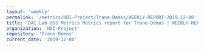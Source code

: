 ```yaml
---
layout: 'weekly'
permalink: '/metrics/HDI-Project/Trane-Demos/WEEKLY-REPORT-2019-12-08'
title: 'DAI Lab OSS Metrics Metrics report for Trane-Demos | WEEKLY-REPORT-2019-12-08'
organization: 'HDI-Project'
repository: 'Trane-Demos'
current_date: '2019-12-08'
---
```

